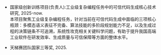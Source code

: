 
- 国家级创新训练项目(负责人):工业级复杂编程任务中的可信代码生成核心技术研究, 2025-now.\
本项目聚焦工业级复杂编程任务，针对当前在可信代码生成中面临的三项核心瓶颈：多模态语义表征不完备、算法技能的多阶段规划能力不足，以及生成过程的决策链条不可追溯，系统性攻克相关关键科学问题，有助于提升我国高端工业软件在研发效率、生成质量与可信保障等方面的整体水平。

- 天梯赛团队国家三等奖, 2025.


